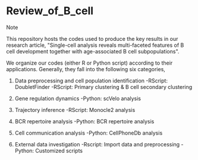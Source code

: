# Review_of_B_cell
> [!NOTE]
> This repository hosts the codes used to produce the key results in our research article, "Single-cell analysis reveals multi-faceted features of B cell development together with age-associated B cell subpopulations".


We organize our codes (either R or Python script) according to their applications. Generally, they fall into the following six categories,

1. Data preprocessing and cell population identification
	-RScript: DoubletFinder
	-RScript: Primary clustering & B cell secondary clustering

2. Gene regulation dynamics
	-Python: scVelo analysis 

3. Trajectory inference
	-RScript: Monocle2 analysis

4. BCR repertoire analysis
	-Python: BCR repertoire analysis

5. Cell communication analysis
	-Python: CellPhoneDb analysis

6. External data investigation
	-Rscript: Import data and preprocessing
	-Python: Customized scripts
